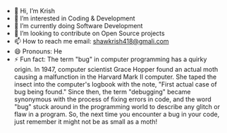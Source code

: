 - 👋 Hi, I’m Krish
- 👀 I’m interested in Coding & Development
- 🌱 I’m currently doing Software Development
- 💞️ I’m looking to contribute on Open Source projects
- 📫 How to reach me email: shawkrish418@gmali.com
- 😄 Pronouns: He
- ⚡ Fun fact:  The term "bug" in computer programming has a quirky origin. In 1947, computer scientist Grace Hopper found an actual moth causing a malfunction in the Harvard Mark II computer. She taped the insect into the computer's logbook with the note, "First actual case of bug being found." Since then, the term "debugging" became synonymous with the process of fixing errors in code, and the word "bug" stuck around in the programming world to describe any glitch or flaw in a program. So, the next time you encounter a bug in your code, just remember it might not be as small as a moth!
<!---
krishshaw418/krishshaw418 is a ✨ special ✨ repository because its `README.md` (this file) appears on your GitHub profile.
You can click the Preview link to take a look at your changes.
--->